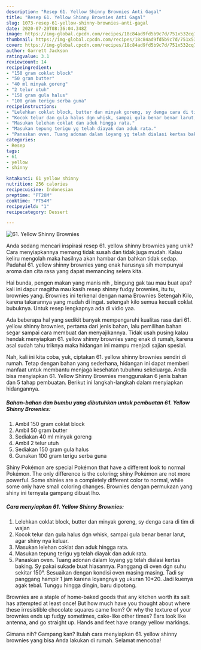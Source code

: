```yaml
---
description: "Resep 61. Yellow Shinny Brownies Anti Gagal"
title: "Resep 61. Yellow Shinny Brownies Anti Gagal"
slug: 1073-resep-61-yellow-shinny-brownies-anti-gagal
date: 2020-07-20T08:36:04.348Z
image: https://img-global.cpcdn.com/recipes/18c84ad9fd5b9c7d/751x532cq70/61-yellow-shinny-brownies-foto-resep-utama.jpg
thumbnail: https://img-global.cpcdn.com/recipes/18c84ad9fd5b9c7d/751x532cq70/61-yellow-shinny-brownies-foto-resep-utama.jpg
cover: https://img-global.cpcdn.com/recipes/18c84ad9fd5b9c7d/751x532cq70/61-yellow-shinny-brownies-foto-resep-utama.jpg
author: Garrett Jackson
ratingvalue: 3.1
reviewcount: 14
recipeingredient:
- "150 gram coklat block"
- "50 gram butter"
- "40 ml minyak goreng"
- "2 telur utuh"
- "150 gram gula halus"
- "100 gram terigu serba guna"
recipeinstructions:
- "Lelehkan coklat block, butter dan minyak goreng, sy denga cara di tim di wajan"
- "Kocok telur dan gula halus dgn whisk, sampai gula benar benar larut, agar shiny nya keluar."
- "Masukan lelehan coklat dan aduk hingga rata."
- "Masukan tepung terigu yg telah diayak dan aduk rata."
- "Panaskan oven. Tuang adonan dalam loyang yg telah dialasi kertas baking. Sy pakai sukade buat hiasannya. Panggang di oven dgn suhu sekitar 150°. Sesuaikan dengan kondisi oven masing masing. Tadi sy panggang hampir 1 jam karena loyangnya yg ukuran 10*20. Jadi kuenya agak tebal. Tunggu hingga dingin, baru dipotong."
categories:
- Resep
tags:
- 61
- yellow
- shinny

katakunci: 61 yellow shinny 
nutrition: 256 calories
recipecuisine: Indonesian
preptime: "PT28M"
cooktime: "PT54M"
recipeyield: "1"
recipecategory: Dessert

---
```



![61. Yellow Shinny Brownies](https://img-global.cpcdn.com/recipes/18c84ad9fd5b9c7d/751x532cq70/61-yellow-shinny-brownies-foto-resep-utama.jpg)

Anda sedang mencari inspirasi resep 61. yellow shinny brownies yang unik? Cara menyiapkannya memang tidak susah dan tidak juga mudah. Kalau keliru mengolah maka hasilnya akan hambar dan bahkan tidak sedap. Padahal 61. yellow shinny brownies yang enak harusnya sih mempunyai aroma dan cita rasa yang dapat memancing selera kita.

Hai bunda, pengen makan yang manis nih , bingung gak tau mau buat apa? kali ini dapur magitha mau kasih resep shinny fudgy brownies, itu tu, brownies yang. Brownies ini terkenal dengan nama Brownies Setengah Kilo, karena takarannya yang mudah di ingat. setengah kilo semua kecuali coklat bubuknya. Untuk resep lengkapnya ada di vidio yaa.

Ada beberapa hal yang sedikit banyak mempengaruhi kualitas rasa dari 61. yellow shinny brownies, pertama dari jenis bahan, lalu pemilihan bahan segar sampai cara membuat dan menyajikannya. Tidak usah pusing kalau hendak menyiapkan 61. yellow shinny brownies yang enak di rumah, karena asal sudah tahu triknya maka hidangan ini mampu menjadi sajian spesial.


Nah, kali ini kita coba, yuk, ciptakan 61. yellow shinny brownies sendiri di rumah. Tetap dengan bahan yang sederhana, hidangan ini dapat memberi manfaat untuk membantu menjaga kesehatan tubuhmu sekeluarga. Anda bisa menyiapkan 61. Yellow Shinny Brownies menggunakan 6 jenis bahan dan 5 tahap pembuatan. Berikut ini langkah-langkah dalam menyiapkan hidangannya.

<!--inarticleads1-->

##### Bahan-bahan dan bumbu yang dibutuhkan untuk pembuatan 61. Yellow Shinny Brownies:

1. Ambil 150 gram coklat block
1. Ambil 50 gram butter
1. Sediakan 40 ml minyak goreng
1. Ambil 2 telur utuh
1. Sediakan 150 gram gula halus
1. Gunakan 100 gram terigu serba guna


Shiny Pokémon are special Pokémon that have a different look to normal Pokémon. The only difference is the coloring; shiny Pokémon are not more powerful. Some shinies are a completely different color to normal, while some only have small coloring changes. Brownies dengan permukaan yang shiny ini ternyata gampang dibuat lho. 

<!--inarticleads2-->

##### Cara menyiapkan 61. Yellow Shinny Brownies:

1. Lelehkan coklat block, butter dan minyak goreng, sy denga cara di tim di wajan
1. Kocok telur dan gula halus dgn whisk, sampai gula benar benar larut, agar shiny nya keluar.
1. Masukan lelehan coklat dan aduk hingga rata.
1. Masukan tepung terigu yg telah diayak dan aduk rata.
1. Panaskan oven. Tuang adonan dalam loyang yg telah dialasi kertas baking. Sy pakai sukade buat hiasannya. Panggang di oven dgn suhu sekitar 150°. Sesuaikan dengan kondisi oven masing masing. Tadi sy panggang hampir 1 jam karena loyangnya yg ukuran 10*20. Jadi kuenya agak tebal. Tunggu hingga dingin, baru dipotong.


Brownies are a staple of home-baked goods that any kitchen worth its salt has attempted at least once! But how much have you thought about where these irresistible chocolate squares came from? Or why the texture of your brownies ends up fudgy sometimes, cake-like other times? Ears look like antenna, and go straight up. Hands and feet have orangy yellow markings. 

Gimana nih? Gampang kan? Itulah cara menyiapkan 61. yellow shinny brownies yang bisa Anda lakukan di rumah. Selamat mencoba!
